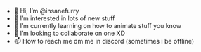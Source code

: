 - 👋 Hi, I’m @insanefurry
- 👀 I’m interested in lots of new stuff
- 🌱 I’m currently learning on how to animate stuff you know 
- 💞️ I’m looking to collaborate on one XD
- 📫 How to reach me dm me in discord (sometimes i be offline)
